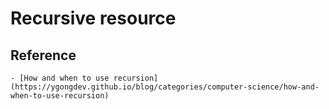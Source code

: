 # Recursive resource


## Reference
    - [How and when to use recursion](https://ygongdev.github.io/blog/categories/computer-science/how-and-when-to-use-recursion)